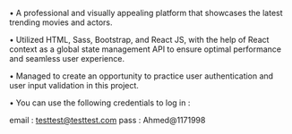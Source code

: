 

• A professional and visually appealing platform that showcases the latest trending movies and actors.

• Utilized HTML, Sass, Bootstrap, and React JS, with the help of React context as a global state management API to ensure optimal
  performance and seamless user experience.
  
• Managed to create an opportunity to practice user authentication and user input validation in this project.

• You can use the following credentials to log in :

email : testtest@testtest.com
pass : Ahmed@1171998


